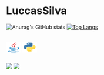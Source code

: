 # LuccasSilva
  
![Anurag's GitHub stats](https://github-readme-stats.vercel.app/api?username=LuccasSilvaDev&theme=dark&show_icons=true) [![Top Langs](https://github-readme-stats.vercel.app/api/top-langs/?username=LuccasSilvaDev&theme=dark)](https://github.com/LuccasSilvaDev/github-readme-stats)

<div style="display: inline_block"><br>
  <img align="center" alt="Luccas-VBA" height="30" width="40" src="https://raw.githubusercontent.com/devicons/devicon/master/icons/java/java-original.svg">
  <img align="center" alt="Luccas-Python" height="30" width="40" src="https://raw.githubusercontent.com/devicons/devicon/master/icons/python/python-original.svg">
</div>
  
  ##
 
<div> 
  <a href = "mailto:luccassilvadev@gmail.com"><img src="https://img.shields.io/badge/-Gmail-%23333?style=for-the-badge&logo=Gmail&logoColor=white" target="_blank"></a>
  <a href="https://www.linkedin.com/in/LuccasSilvaDev" target="_blank"><img src="https://img.shields.io/badge/-LinkedIn-%230077B5?style=for-the-badge&logo=linkedin&logoColor=white" target="_blank"></a>
</div>

